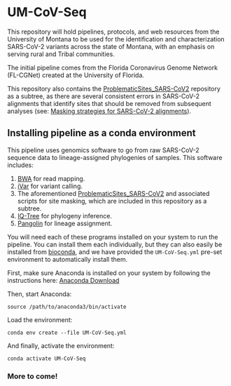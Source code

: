 # UM-CoV-Seq

This repository will hold pipelines, protocols, and web resources from the University of Montana to be used for the identification and characterization SARS-CoV-2 variants across the state of Montana, with an emphasis on serving rural and Tribal communities.

The initial pipeline comes from the Florida Coronavirus Genome Network (FL-CGNet) created at the University of Florida.

This repository also contains the [ProblematicSites_SARS-CoV2](https://github.com/W-L/ProblematicSites_SARS-CoV2) repository as a subtree, as there are several consistent errors in SARS-CoV-2 alignments that identify sites that should be removed from subsequent analyses (see: [Masking strategies for SARS-CoV-2 alignments](https://virological.org/t/masking-strategies-for-sars-cov-2-alignments/480)).

## Installing pipeline as a conda environment

This pipeline uses genomics software to go from raw SARS-CoV-2 sequence data to lineage-assigned phylogenies of samples. This software includes:

1. [BWA](http://bio-bwa.sourceforge.net/) for read mapping.
2. [iVar](https://andersen-lab.github.io/ivar/html/) for variant calling.
3. The aforementioned [ProblematicSites_SARS-CoV2](https://github.com/W-L/ProblematicSites_SARS-CoV2) and associated scripts for site masking, which are included in this repository as a subtree.
4. [IQ-Tree](http://www.iqtree.org/) for phylogeny inference.
5. [Pangolin](https://github.com/cov-lineages/pangolin) for lineage assignment.

You will need each of these programs installed on your system to run the pipeline. You can install them each individually, but they can also easily be installed from [bioconda](https://anaconda.org/bioconda), and we have provided the `UM-CoV-Seq.yml` pre-set environment to automatically install them.

First, make sure Anaconda is installed on your system by following the instructions here: [Anaconda Download](https://www.anaconda.com/products/individual#download-section)

Then, start Anaconda:
    
    source /path/to/anaconda3/bin/activate

Load the environment:

    conda env create --file UM-CoV-Seq.yml

And finally, activate the environment:

    conda activate UM-CoV-Seq

### More to come!

